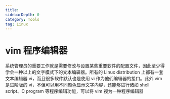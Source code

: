 ```yaml
---
title: 
sidebarDepth: 0 
category: Tools 
tag: Linux
---
```

# vim 程序编辑器

系统管理员的重要工作就是需要修改与设置某些重要软件的配置文件，因此至少得学会一种以上的文字模式下的文本编辑器。所有的 Linux distribution 上都有一套文本编辑器 vi，而且很多软件默认也是使用 vi 作为他们编辑器的接口。此外 vim 是进阶版的 vi，不但可以用不同颜色显示文字内容，还能够进行诸如 shell script、C program 等程序编辑功能，可以将 vim 视为一种程序编辑器